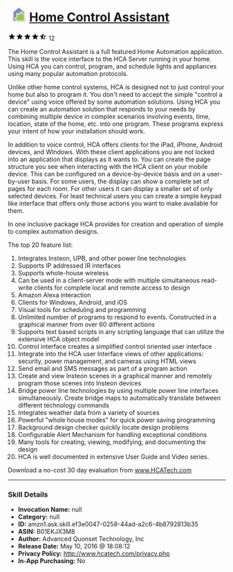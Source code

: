 # &nbsp;<img src="skill_icon" alt="Home Control Assistant icon" width="36"> [Home Control Assistant](http://alexa.amazon.com/#skills/amzn1.ask.skill.ef3e0047-0258-44ad-a2c6-4b8792813b35)
![4.9 stars](../../images/ic_star_black_18dp_1x.png)![4.9 stars](../../images/ic_star_black_18dp_1x.png)![4.9 stars](../../images/ic_star_black_18dp_1x.png)![4.9 stars](../../images/ic_star_black_18dp_1x.png)![4.9 stars](../../images/ic_star_half_black_18dp_1x.png) 12

The Home Control Assistant is a full featured Home Automation application. This skill is the voice interface to the HCA Server running in your home. Using HCA you can control, program, and schedule lights and appliances using many popular automation protocols. 

Unlike other home control systems, HCA is designed not to just control your home but also to program it. You don't need to accept the simple "control a device" using voice offered by some automation solutions. Using HCA you can create an automation solution that responds to your needs by combining multiple device in complex scenarios involving events, time, location, state of the home, etc. into one program. These programs express your intent of how your installation should work.

In addition to voice control, HCA offers clients for the iPad, iPhone, Android devices, and WIndows. With these client applications you are not locked into an application that displays as it wants to. You can create the page structure you see when interacting with the HCA client on your mobile device.  This can be configured on a device-by-device basis and on a user-by-user basis.  For some users, the display can show a complete set of pages for each room. For other users it can display a smaller set of only selected devices. For least technical users you can create a simple keypad like interface that offers only those actions you want to make available for them.

In one inclusive package HCA provides for creation and operation of simple to complex automation designs. 

The top 20 feature list:

1. Integrates Insteon, UPB, and other power line technologies
2. Supports IP addressed IR interfaces
3. Supports whole-house wireless
4. Can be used in a client-server mode with multiple simultaneous read-write clients for complete local and remote access to design
5. Amazon Alexa interaction
6. Clients for Windows, Android, and iOS
7. Visual tools for scheduling and programming
8. Unlimited number of programs to respond to events. Constructed in a graphical manner from over 60 different actions
9. Supports text based scripts in any scripting language that can utilize the extensive HCA object model
10. Control interface creates a simplified control oriented user interface
11. Integrate into the HCA user Interface views of other applications: security, power management, and cameras using HTML views
12. Send email and SMS messages as part of a program action
13. Create and view Insteon scenes in a graphical manner and remotely program those scenes into Insteon devices
14. Bridge power line technologies by using multiple power line interfaces simultaneously. Create bridge maps to automatically translate between different technology commands
15. Integrates weather data from a variety of sources
16. Powerful "whole house modes" for quick power saving programming
17. Background design checker quickly locate design problems
18. Configurable Alert Mechanism for handling exceptional conditions
19. Many tools for creating, viewing, modifying, and documenting the design
20. HCA is well documented in extensive User Guide and Video series.

Download a no-cost 30 day evaluation from www.HCATech.com

***

### Skill Details

* **Invocation Name:** null
* **Category:** null
* **ID:** amzn1.ask.skill.ef3e0047-0258-44ad-a2c6-4b8792813b35
* **ASIN:** B01EKJX3M8
* **Author:** Advanced Quonset Technology, Inc
* **Release Date:** May 10, 2016 @ 18:08:12
* **Privacy Policy:** http://www.hcatech.com/privacy.php
* **In-App Purchasing:** No
